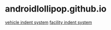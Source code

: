 # androidlollipop.github.io
[vehicle indent system](https://androidlollipop.github.io/indent-system/)
[facility indent system](https://androidlollipop.github.io/stingrayroute-indent-system/)
